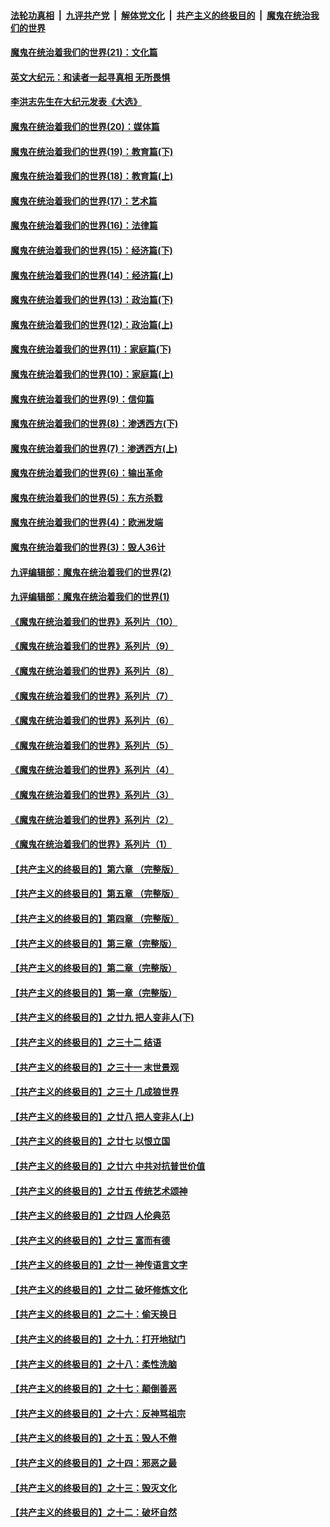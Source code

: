 ####  [法轮功真相](../../../../basic/blob/master/README.md?t=12100931) &nbsp;|&nbsp; [九评共产党](../../../../9ping.md/blob/master/README.md?t=12100931) &nbsp;|&nbsp; [解体党文化](../../../../jtdwh.md/blob/master/README.md?t=12100931)  &nbsp;|&nbsp; [共产主义的终极目的](../../../../gczydzjmd.md/blob/master/README.md?t=12100931) &nbsp;|&nbsp; [魔鬼在统治我们的世界](../../../../mgztzwmdsj.md/blob/master/README.md?t=12100931) 

#### [魔鬼在统治着我们的世界(21)：文化篇](../pages/nsc422/n10597706.md?t=12100931) 

#### [英文大纪元：和读者一起寻真相 无所畏惧](../pages/nsc422/n12542027.md?t=12100931) 

#### [李洪志先生在大纪元发表《大选》](../pages/nsc422/n12534746.md?t=12100931) 

#### [魔鬼在统治着我们的世界(20)：媒体篇](../pages/nsc422/n10586579.md?t=12100931) 

#### [魔鬼在统治着我们的世界(19)：教育篇(下)](../pages/nsc422/n10564808.md?t=12100931) 

#### [魔鬼在统治着我们的世界(18)：教育篇(上)](../pages/nsc422/n10526970.md?t=12100931) 

#### [魔鬼在统治着我们的世界(17)：艺术篇](../pages/nsc422/n10499093.md?t=12100931) 

#### [魔鬼在统治着我们的世界(16)：法律篇](../pages/nsc422/n10485969.md?t=12100931) 

#### [魔鬼在统治着我们的世界(15)：经济篇(下)](../pages/nsc422/n10469975.md?t=12100931) 

#### [魔鬼在统治着我们的世界(14)：经济篇(上)](../pages/nsc422/n10457370.md?t=12100931) 

#### [魔鬼在统治着我们的世界(13)：政治篇(下)](../pages/nsc422/n10448270.md?t=12100931) 

#### [魔鬼在统治着我们的世界(12)：政治篇(上)](../pages/nsc422/n10444576.md?t=12100931) 

#### [魔鬼在统治着我们的世界(11)：家庭篇(下)](../pages/nsc422/n10440961.md?t=12100931) 

#### [魔鬼在统治着我们的世界(10)：家庭篇(上)](../pages/nsc422/n10435448.md?t=12100931) 

#### [魔鬼在统治着我们的世界(9)：信仰篇](../pages/nsc422/n10432159.md?t=12100931) 

#### [魔鬼在统治着我们的世界(8)：渗透西方(下)](../pages/nsc422/n10429603.md?t=12100931) 

#### [魔鬼在统治着我们的世界(7)：渗透西方(上)](../pages/nsc422/n10426013.md?t=12100931) 

#### [魔鬼在统治着我们的世界(6)：输出革命](../pages/nsc422/n10421536.md?t=12100931) 

#### [魔鬼在统治着我们的世界(5)：东方杀戮](../pages/nsc422/n10417707.md?t=12100931) 

#### [魔鬼在统治着我们的世界(4)：欧洲发端](../pages/nsc422/n10414890.md?t=12100931) 

#### [魔鬼在统治着我们的世界(3)：毁人36计](../pages/nsc422/n10411583.md?t=12100931) 

#### [九评编辑部：魔鬼在统治着我们的世界(2)](../pages/nsc422/n10410036.md?t=12100931) 

#### [九评编辑部：魔鬼在统治着我们的世界(1)](../pages/nsc422/n10406825.md?t=12100931) 

#### [《魔鬼在统治着我们的世界》系列片（10）](../pages/nsc422/n12292670.md?t=12100931) 

#### [《魔鬼在统治着我们的世界》系列片（9）](../pages/nsc422/n12290859.md?t=12100931) 

#### [《魔鬼在统治着我们的世界》系列片（8）](../pages/nsc422/n12287445.md?t=12100931) 

#### [《魔鬼在统治着我们的世界》系列片（7）](../pages/nsc422/n12283425.md?t=12100931) 

#### [《魔鬼在统治着我们的世界》系列片（6）](../pages/nsc422/n12282314.md?t=12100931) 

#### [《魔鬼在统治着我们的世界》系列片（5）](../pages/nsc422/n12281419.md?t=12100931) 

#### [《魔鬼在统治着我们的世界》系列片（4）](../pages/nsc422/n12274024.md?t=12100931) 

#### [《魔鬼在统治着我们的世界》系列片（3）](../pages/nsc422/n12271322.md?t=12100931) 

#### [《魔鬼在统治着我们的世界》系列片（2）](../pages/nsc422/n12269049.md?t=12100931) 

#### [《魔鬼在统治着我们的世界》系列片（1）](../pages/nsc422/n12267575.md?t=12100931) 

#### [【共产主义的终极目的】第六章 （完整版）](../pages/nsc422/n11428913.md?t=12100931) 

#### [【共产主义的终极目的】第五章 （完整版）](../pages/nsc422/n11428912.md?t=12100931) 

#### [【共产主义的终极目的】第四章 （完整版）](../pages/nsc422/n11428907.md?t=12100931) 

#### [【共产主义的终极目的】第三章（完整版）](../pages/nsc422/n11428848.md?t=12100931) 

#### [【共产主义的终极目的】第二章（完整版）](../pages/nsc422/n11428831.md?t=12100931) 

#### [【共产主义的终极目的】第一章（完整版）](../pages/nsc422/n11417651.md?t=12100931) 

#### [【共产主义的终极目的】之廿九 把人变非人(下)](../pages/nsc422/n11344140.md?t=12100931) 

#### [【共产主义的终极目的】之三十二 结语](../pages/nsc422/n11360535.md?t=12100931) 

#### [【共产主义的终极目的】之三十一 末世景观](../pages/nsc422/n11351129.md?t=12100931) 

#### [【共产主义的终极目的】之三十 几成狼世界](../pages/nsc422/n11348280.md?t=12100931) 

#### [【共产主义的终极目的】之廿八 把人变非人(上)](../pages/nsc422/n11340492.md?t=12100931) 

#### [【共产主义的终极目的】之廿七 以恨立国](../pages/nsc422/n11336944.md?t=12100931) 

#### [【共产主义的终极目的】之廿六 中共对抗普世价值](../pages/nsc422/n11324785.md?t=12100931) 

#### [【共产主义的终极目的】之廿五 传统艺术颂神](../pages/nsc422/n11296396.md?t=12100931) 

#### [【共产主义的终极目的】之廿四 人伦典范](../pages/nsc422/n11296397.md?t=12100931) 

#### [【共产主义的终极目的】之廿三 富而有德](../pages/nsc422/n11283598.md?t=12100931) 

#### [【共产主义的终极目的】之廿一 神传语言文字](../pages/nsc422/n11263265.md?t=12100931) 

#### [【共产主义的终极目的】之廿二 破坏修炼文化](../pages/nsc422/n11245728.md?t=12100931) 

#### [【共产主义的终极目的】之二十：偷天换日](../pages/nsc422/n11238846.md?t=12100931) 

#### [【共产主义的终极目的】之十九：打开地狱门](../pages/nsc422/n11206376.md?t=12100931) 

#### [【共产主义的终极目的】之十八：柔性洗脑](../pages/nsc422/n11199994.md?t=12100931) 

#### [【共产主义的终极目的】之十七：颠倒善恶](../pages/nsc422/n11179782.md?t=12100931) 

#### [【共产主义的终极目的】之十六：反神骂祖宗](../pages/nsc422/n11166798.md?t=12100931) 

#### [【共产主义的终极目的】之十五：毁人不倦](../pages/nsc422/n11166792.md?t=12100931) 

#### [【共产主义的终极目的】之十四：邪恶之最](../pages/nsc422/n11150249.md?t=12100931) 

#### [【共产主义的终极目的】之十三：毁灭文化](../pages/nsc422/n11135227.md?t=12100931) 

#### [【共产主义的终极目的】之十二：破坏自然](../pages/nsc422/n11135214.md?t=12100931) 

